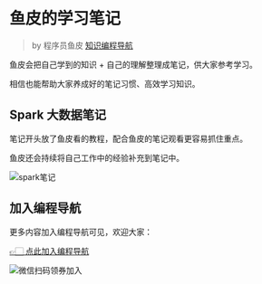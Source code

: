 # 鱼皮的学习笔记

> by 程序员鱼皮 [知识编程导航](https://yupi.icu)

鱼皮会把自己学到的知识 + 自己的理解整理成笔记，供大家参考学习。

相信也能帮助大家养成好的笔记习惯、高效学习知识。



## Spark 大数据笔记

笔记开头放了鱼皮看的教程，配合鱼皮的笔记观看更容易抓住重点。

鱼皮还会持续将自己工作中的经验补充到笔记中。

![spark笔记](https://www.codefather.cn/img/spark%E7%AC%94%E8%AE%B0.png)




## 加入编程导航

更多内容加入编程导航可见，欢迎大家：

[👉🏻 点此加入编程导航](https://yuyuanweb.feishu.cn/wiki/SDtMwjR1DituVpkz5MLc3fZLnzb)

![微信扫码领券加入](../../../image/join_us.png)
